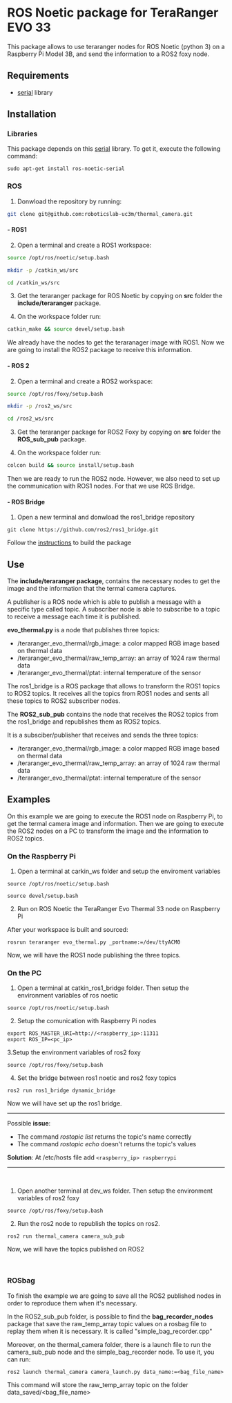# ROS Noetic package for TeraRanger EVO 33
This package allows to use teraranger nodes for ROS Noetic (python 3) on a Raspberry Pi Model 3B, and send the information to a ROS2 foxy node.

## Requirements

- [serial](http://wiki.ros.org/serial) library

## Installation

### Libraries

This package depends on this [serial](http://wiki.ros.org/serial) library. To get it, execute the following command:

```
sudo apt-get install ros-noetic-serial
```

### ROS

1. Donwload the repository by running:
```bash
git clone git@github.com:roboticslab-uc3m/thermal_camera.git
```
#### - ROS1

2. Open a terminal and create a ROS1 workspace:
```bash
source /opt/ros/noetic/setup.bash

mkdir -p /catkin_ws/src

cd /catkin_ws/src
```

3.  Get the teraranger package for ROS Noetic by copying on **src** folder the **include/teraranger** package.

4. On the workspace folder run:
```bash
catkin_make && source devel/setup.bash
```

We already have the nodes to get the teraranager image with ROS1. Now we are going to install the ROS2 package to receive this information.
#### - ROS 2

2. Open a terminal and create a ROS2 workspace:
```bash
source /opt/ros/foxy/setup.bash

mkdir -p /ros2_ws/src

cd /ros2_ws/src
```

3. Get the teraranger package for ROS2 Foxy by copying on **src** folder the **ROS_sub_pub** package.

4. On the workspace folder run:
```bash
colcon build && source install/setup.bash
```

Then we are ready to run the ROS2 node. However, we also need to set up the communication with ROS1 nodes. For that we use ROS Bridge.

#### - ROS Bridge

1. Open a new terminal and donwload the ros1_bridge repository
```
git clone https://github.com/ros2/ros1_bridge.git
```

Follow the [instructions](https://github.com/ros2/ros1_bridge#building-the-bridge-from-source) to build the package



## Use

The **include/teraranger package**, contains the necessary nodes to get the image and the information that the termal camera captures.

A publisher is a ROS node which is able to publish a message with a specific type called topic. A subscriber node is able to subscribe to a topic to receive a message each time it is published.

**evo_thermal.py** is a node that publishes three topics:
* /teraranger_evo_thermal/rgb_image: a color mapped RGB image based on thermal data
* /teraranger_evo_thermal/raw_temp_array: an array of 1024 raw thermal data
* /teraranger_evo_thermal/ptat: internal temperature of the sensor

The ros1_bridge is a ROS package that allows to transform the ROS1 topics to ROS2 topics. It receives all the topics from ROS1 nodes and sents all these topics to ROS2 subscriber nodes.

The **ROS2_sub_pub** contains the node that receives the ROS2 topics from the ros1_bridge and republishes them as ROS2 topics.

It is a subsciber/publisher that receives and sends the three topics:
* /teraranger_evo_thermal/rgb_image: a color mapped RGB image based on thermal data
* /teraranger_evo_thermal/raw_temp_array: an array of 1024 raw thermal data
* /teraranger_evo_thermal/ptat: internal temperature of the sensor


## Examples

On this example we are going to execute the ROS1 node on Raspberry Pi, to get the termal camera image and information. Then we are going to execute the ROS2 nodes on a PC to transform the image and the information to ROS2 topics.
### On the Raspberry Pi
1. Open a terminal at carkin_ws folder and setup the enviroment variables
```
source /opt/ros/noetic/setup.bash
```

```
source devel/setup.bash
```

2. Run on ROS Noetic the TeraRanger Evo Thermal 33 node on Raspberry Pi

After your workspace is built and sourced:
```
rosrun teraranger evo_thermal.py _portname:=/dev/ttyACM0
```

Now, we will have the ROS1 node publishing the three topics.

### On the PC

1. Open a terminal at catkin_ros1_bridge folder. Then setup the environment variables of ros noetic
```
source /opt/ros/noetic/setup.bash
```

2. Setup the comunication with Raspberry Pi nodes
```
export ROS_MASTER_URI=http://<raspberry_ip>:11311
export ROS_IP=<pc_ip>
```

3.Setup the environment variables of ros2 foxy
```
source /opt/ros/foxy/setup.bash
```

4. Set the bridge between ros1 noetic and ros2 foxy topics
```
ros2 run ros1_bridge dynamic_bridge
```

Now we will have set up the ros1 bridge.
<br>

-----------------------------------------------------------------
Possible **issue**:

- The command *rostopic list* returns the topic's name correctly
- The command *rostopic echo* doesn't returns the topic's values

**Solution**:
At /etc/hosts file add ```<raspberry_ip> raspberrypi```

-------------------------------------------------------------

<br>

1. Open another terminal at dev_ws folder. Then setup the environment variables of ros2 foxy
```
source /opt/ros/foxy/setup.bash
```

2. Run the ros2 node to republish the topics on ros2.
```
ros2 run thermal_camera camera_sub_pub
```

Now, we will have the topics published on ROS2

<br>

### ROSbag

To finish the example we are going to save all the ROS2 published nodes in order to reproduce them when it's necessary.

In the ROS2_sub_pub folder, is possible to find the **bag_recorder_nodes** package that save the raw_temp_array topic values on a rosbag file to replay them when it is necessary. It is called "simple_bag_recorder.cpp"


Moreover, on the thermal_camera folder, there is a launch file to run the camera_sub_pub node and the simple_bag_recorder node. To use it, you can run:
```
ros2 launch thermal_camera camera_launch.py data_name:=<bag_file_name>
```

This command will store the raw_temp_array topic on the folder data_saved/<bag_file_name>
